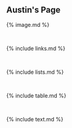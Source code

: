 
Austin's Page 
--- 

{% image.md %} 

<br> 

{% include links.md %} 

<br> 

{% include lists.md %} 

<br> 

{% include table.md %} 

<br> 

{% include text.md %}
